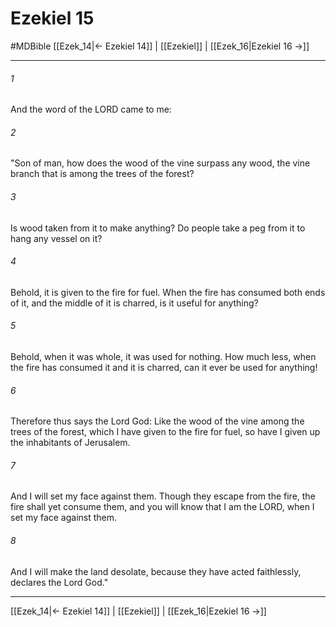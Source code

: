 # Ezekiel 15
#MDBible
[[Ezek_14|← Ezekiel 14]] | [[Ezekiel]] | [[Ezek_16|Ezekiel 16 →]]

***

###### 1 
And the word of the LORD came to me: 

###### 2 
"Son of man, how does the wood of the vine surpass any wood, the vine branch that is among the trees of the forest? 

###### 3 
Is wood taken from it to make anything? Do people take a peg from it to hang any vessel on it? 

###### 4 
Behold, it is given to the fire for fuel. When the fire has consumed both ends of it, and the middle of it is charred, is it useful for anything? 

###### 5 
Behold, when it was whole, it was used for nothing. How much less, when the fire has consumed it and it is charred, can it ever be used for anything! 

###### 6 
Therefore thus says the Lord God: Like the wood of the vine among the trees of the forest, which I have given to the fire for fuel, so have I given up the inhabitants of Jerusalem. 

###### 7 
And I will set my face against them. Though they escape from the fire, the fire shall yet consume them, and you will know that I am the LORD, when I set my face against them. 

###### 8 
And I will make the land desolate, because they have acted faithlessly, declares the Lord God." 

***

[[Ezek_14|← Ezekiel 14]] | [[Ezekiel]] | [[Ezek_16|Ezekiel 16 →]]
